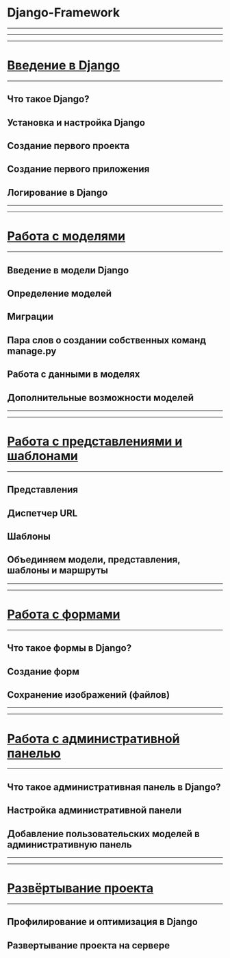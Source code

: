 # Django-Framework
***
***
***
# [Введение в Django](1_Introduction_to_Django.md)
***
## Что такое Django?
## Установка и настройка Django
## Создание первого проекта
## Создание первого приложения
## Логирование в Django
***
***
# [Работа с моделями](2_Working_with_models.md)
***
## Введение в модели Django
## Определение моделей
## Миграции
## Пара слов о создании собственных команд manage.py
## Работа с данными в моделях
## Дополнительные возможности моделей
***
***
# [Работа с представлениями и шаблонами](3_Working_with_views_and_templates.md)
***
## Представления
## Диспетчер URL
## Шаблоны
## Объединяем модели, представления, шаблоны и маршруты
***
***
# [Работа с формами](4_Working_with_forms.md)
***
## Что такое формы в Django?
## Создание форм
## Сохранение изображений (файлов)
***
***
# [Работа с административной панелью](5_Working_with_the_Administrative_Panel.md)
***
## Что такое административная панель в Django?
## Настройка административной панели
## Добавление пользовательских моделей в административную панель
***
***
# [Развёртывание проекта](6_Project_Deployment.md)
***
## Профилирование и оптимизация в Django
## Развертывание проекта на сервере
